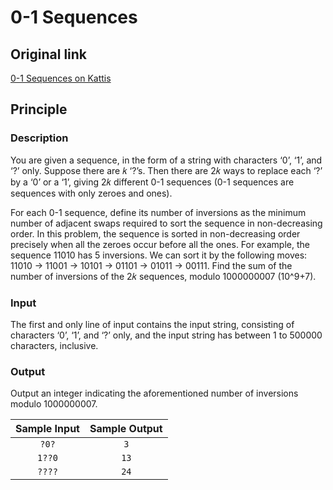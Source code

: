# 0-1 Sequences

## Original link

[0-1 Sequences on Kattis](https://open.kattis.com/problems/sequences)

## Principle

### Description

You are given a sequence, in the form of a string with characters ‘0’, ‘1’, and ‘?’ only. Suppose there are 𝑘 ‘?’s. Then there are 2𝑘 ways to replace each ‘?’ by a ‘0’ or a ‘1’, giving 2𝑘 different 0-1 sequences (0-1 sequences are sequences with only zeroes and ones). 

For each 0-1 sequence, define its number of inversions as the minimum number of adjacent swaps required to sort the sequence in non-decreasing order. In this problem, the sequence is sorted in non-decreasing order precisely when all the zeroes occur before all the ones. For example, the sequence 11010 has 5 inversions. We can sort it by the following moves: 11010 → 11001 → 10101 → 01101 → 01011 → 00111.
Find the sum of the number of inversions of the 2𝑘 sequences, modulo 1000000007 (10^9+7).

### Input

The first and only line of input contains the input string, consisting of characters ‘0’, ‘1’, and ‘?’ only, and the input string has between 1 to 500000 characters, inclusive.

### Output

Output an integer indicating the aforementioned number of inversions modulo 1000000007.

| Sample Input | Sample Output
| :---: | :---: |
| ``` ?0? ``` | ``` 3 ``` |
| ``` 1??0 ``` | ``` 13 ``` |
| ``` ???? ``` | ``` 24 ``` |
